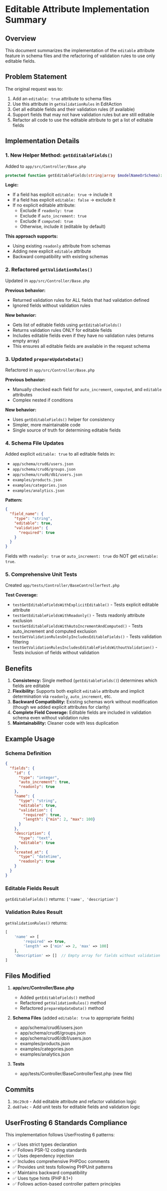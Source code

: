 # Editable Attribute Implementation Summary

## Overview
This document summarizes the implementation of the `editable` attribute feature in schema files and the refactoring of validation rules to use only editable fields.

## Problem Statement
The original request was to:
1. Add an `editable: true` attribute to schema files
2. Use this attribute in `getValidationRules` in EditAction
3. Get all editable fields and their validation rules (if available)
4. Support fields that may not have validation rules but are still editable
5. Refactor all code to use the editable attribute to get a list of editable fields

## Implementation Details

### 1. New Helper Method: `getEditableFields()`
Added to `app/src/Controller/Base.php`

```php
protected function getEditableFields(string|array $modelNameOrSchema): array
```

**Logic:**
- If a field has explicit `editable: true` → include it
- If a field has explicit `editable: false` → exclude it
- If no explicit editable attribute:
  - Exclude if `readonly: true`
  - Exclude if `auto_increment: true`
  - Exclude if `computed: true`
  - Otherwise, include it (editable by default)

**This approach supports:**
- Using existing `readonly` attribute from schemas
- Adding new explicit `editable` attribute
- Backward compatibility with existing schemas

### 2. Refactored `getValidationRules()`
Updated in `app/src/Controller/Base.php`

**Previous behavior:**
- Returned validation rules for ALL fields that had validation defined
- Ignored fields without validation rules

**New behavior:**
- Gets list of editable fields using `getEditableFields()`
- Returns validation rules ONLY for editable fields
- Includes editable fields even if they have no validation rules (returns empty array)
- This ensures all editable fields are available in the request schema

### 3. Updated `prepareUpdateData()`
Refactored in `app/src/Controller/Base.php`

**Previous behavior:**
- Manually checked each field for `auto_increment`, `computed`, and `editable` attributes
- Complex nested if conditions

**New behavior:**
- Uses `getEditableFields()` helper for consistency
- Simpler, more maintainable code
- Single source of truth for determining editable fields

### 4. Schema File Updates
Added explicit `editable: true` to all editable fields in:
- `app/schema/crud6/users.json`
- `app/schema/crud6/groups.json`
- `app/schema/crud6/db1/users.json`
- `examples/products.json`
- `examples/categories.json`
- `examples/analytics.json`

**Pattern:**
```json
{
  "field_name": {
    "type": "string",
    "editable": true,
    "validation": {
      "required": true
    }
  }
}
```

Fields with `readonly: true` or `auto_increment: true` do NOT get `editable: true`.

### 5. Comprehensive Unit Tests
Created `app/tests/Controller/BaseControllerTest.php`

**Test Coverage:**
- `testGetEditableFieldsWithExplicitEditable()` - Tests explicit editable attribute
- `testGetEditableFieldsWithReadonly()` - Tests readonly attribute exclusion
- `testGetEditableFieldsWithAutoIncrementAndComputed()` - Tests auto_increment and computed exclusion
- `testGetValidationRulesOnlyIncludesEditableFields()` - Tests validation filtering
- `testGetValidationRulesIncludesEditableFieldsWithoutValidation()` - Tests inclusion of fields without validation

## Benefits

1. **Consistency:** Single method (`getEditableFields()`) determines which fields are editable
2. **Flexibility:** Supports both explicit `editable` attribute and implicit determination via `readonly`, `auto_increment`, etc.
3. **Backward Compatibility:** Existing schemas work without modification (though we added explicit attributes for clarity)
4. **Complete Field Coverage:** Editable fields are included in validation schema even without validation rules
5. **Maintainability:** Cleaner code with less duplication

## Example Usage

### Schema Definition
```json
{
  "fields": {
    "id": {
      "type": "integer",
      "auto_increment": true,
      "readonly": true
    },
    "name": {
      "type": "string",
      "editable": true,
      "validation": {
        "required": true,
        "length": {"min": 2, "max": 100}
      }
    },
    "description": {
      "type": "text",
      "editable": true
    },
    "created_at": {
      "type": "datetime",
      "readonly": true
    }
  }
}
```

### Editable Fields Result
`getEditableFields()` returns: `['name', 'description']`

### Validation Rules Result
`getValidationRules()` returns:
```php
[
    'name' => [
        'required' => true,
        'length' => ['min' => 2, 'max' => 100]
    ],
    'description' => []  // Empty array for fields without validation
]
```

## Files Modified

1. **app/src/Controller/Base.php**
   - Added `getEditableFields()` method
   - Refactored `getValidationRules()` method
   - Refactored `prepareUpdateData()` method

2. **Schema Files** (added `editable: true` to appropriate fields)
   - app/schema/crud6/users.json
   - app/schema/crud6/groups.json
   - app/schema/crud6/db1/users.json
   - examples/products.json
   - examples/categories.json
   - examples/analytics.json

3. **Tests**
   - app/tests/Controller/BaseControllerTest.php (new file)

## Commits

1. `36c29c0` - Add editable attribute and refactor validation logic
2. `de87a4c` - Add unit tests for editable fields and validation logic

## UserFrosting 6 Standards Compliance

This implementation follows UserFrosting 6 patterns:
- ✅ Uses strict types declaration
- ✅ Follows PSR-12 coding standards
- ✅ Uses dependency injection
- ✅ Includes comprehensive PHPDoc comments
- ✅ Provides unit tests following PHPUnit patterns
- ✅ Maintains backward compatibility
- ✅ Uses type hints (PHP 8.1+)
- ✅ Follows action-based controller pattern principles
